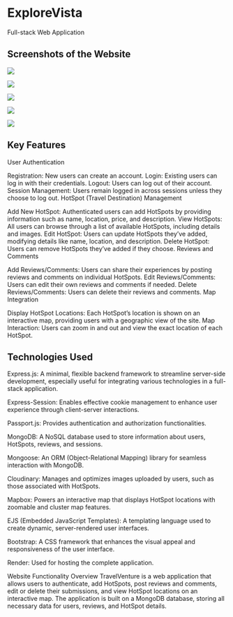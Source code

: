 # ExploreVista

Full-stack Web Application

## Screenshots of the Website

![](https://github.com/user-attachments/assets/ac54aab6-2aa4-4f40-b643-3c7a1ecf8418)

![](https://github.com/user-attachments/assets/ebfcbea5-5246-45d7-8bf1-8d3691542f43)

![](https://github.com/user-attachments/assets/ecc05686-c7b7-4304-9aec-76a8d3f0180f)

![](https://github.com/user-attachments/assets/49c103b5-628c-461e-8879-fdc030cd3e76)

![](https://github.com/user-attachments/assets/5e3b605d-e3e3-4d18-8bc7-d9ae9c772889)

## Key Features

User Authentication

Registration: New users can create an account.
Login: Existing users can log in with their credentials.
Logout: Users can log out of their account.
Session Management: Users remain logged in across sessions unless they choose to log out.
HotSpot (Travel Destination) Management

Add New HotSpot: Authenticated users can add HotSpots by providing information such as name, location, price, and description.
View HotSpots: All users can browse through a list of available HotSpots, including details and images.
Edit HotSpot: Users can update HotSpots they’ve added, modifying details like name, location, and description.
Delete HotSpot: Users can remove HotSpots they’ve added if they choose.
Reviews and Comments

Add Reviews/Comments: Users can share their experiences by posting reviews and comments on individual HotSpots.
Edit Reviews/Comments: Users can edit their own reviews and comments if needed.
Delete Reviews/Comments: Users can delete their reviews and comments.
Map Integration

Display HotSpot Locations: Each HotSpot’s location is shown on an interactive map, providing users with a geographic view of the site.
Map Interaction: Users can zoom in and out and view the exact location of each HotSpot.

## Technologies Used

Express.js: A minimal, flexible backend framework to streamline server-side development, especially useful for integrating various technologies in a full-stack application.

Express-Session: Enables effective cookie management to enhance user experience through client-server interactions.

Passport.js: Provides authentication and authorization functionalities.

MongoDB: A NoSQL database used to store information about users, HotSpots, reviews, and sessions.

Mongoose: An ORM (Object-Relational Mapping) library for seamless interaction with MongoDB.

Cloudinary: Manages and optimizes images uploaded by users, such as those associated with HotSpots.

Mapbox: Powers an interactive map that displays HotSpot locations with zoomable and cluster map features.

EJS (Embedded JavaScript Templates): A templating language used to create dynamic, server-rendered user interfaces.

Bootstrap: A CSS framework that enhances the visual appeal and responsiveness of the user interface.

Render: Used for hosting the complete application.

Website Functionality
Overview
TravelVenture is a web application that allows users to authenticate, add HotSpots, post reviews and comments, edit or delete their submissions, and view HotSpot locations on an interactive map. The application is built on a MongoDB database, storing all necessary data for users, reviews, and HotSpot details.
